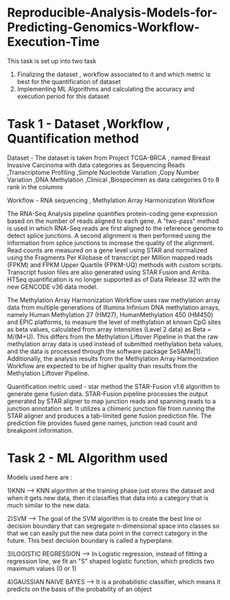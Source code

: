 # Reproducible-Analysis-Models-for-Predicting-Genomics-Workflow-Execution-Time

This task is set up into two task 
1) Finalizing the dataset , workflow associated to it and which metric is best for the quantification of dataset
2) Implementing ML Algorithms and calculating the accuracy and execution period for this dataset 


# Task 1 - Dataset ,Workflow , Quantification method

Dataset - The dataset is taken from Project TCGA-BRCA  , named Breast Invasive Carcinoma with data categories as 
Sequencing Reads ,Transcriptome Profiling ,Simple Nucleotide Variation ,Copy Number Variation ,DNA Methylation ,Clinical ,Biospecimen as data categories 0 to 8 rank in the columns 

Workflow - RNA sequencing , Methylation Array Harmonization Workflow 

The RNA-Seq Analysis pipeline quantifies protein-coding gene expression based on the number of reads aligned to each gene. A "two-pass" method is used in which RNA-Seq reads are first aligned to the reference genome to detect splice junctions. A second alignment is then performed using the information from splice junctions to increase the quality of the alignment. Read counts are measured on a gene level using STAR and normalized using the Fragments Per Kilobase of transcript per Million mapped reads (FPKM) and FPKM Upper Quartile (FPKM-UQ) methods with custom scripts. Transcript fusion files are also generated using STAR Fusion and Arriba. HTSeq quantification is no longer supported as of Data Release 32 with the new GENCODE v36 data model.

The   Methylation Array Harmonization Workflow uses raw methylation array data from multiple generations of Illumina Infinium DNA methylation arrays, namely Human Methylation 27 (HM27), HumanMethylation 450 (HM450) and EPIC platforms, to measure the level of methylation at known CpG sites as beta values, calculated from array intensities (Level 2 data) as Beta = M/(M+U). This differs from the   Methylation Liftover Pipeline in that the raw methylation array data is used instead of submitted methylation beta values, and the data is processed through the software package   SeSAMe[1]. Additionally, the analysis results from the Methylation Array Harmonization Workflow are expected to be of higher quality than results from the Methylation Liftover Pipeline.


Quantification metric used - star method
the STAR-Fusion v1.6 algorithm to generate gene fusion data. STAR-Fusion pipeline processes the output generated by STAR aligner to map junction reads and spanning reads to a junction annotation set. It utilizes a chimeric junction file from running the STAR aligner and produces a tab-limited gene fusion prediction file. The prediction file provides fused gene names, junction read count and breakpoint information.

# Task 2 - ML Algorithm  used
Models used here are :

1)KNN --> KNN algorithm at the training phase just stores the dataset and when it gets new data, then it classifies that data into a category that is much similar to the new data.

2)SVM --> The goal of the SVM algorithm is to create the best line or decision boundary that can segregate n-dimensional space into classes so that we can easily put the new data point in the correct category in the future. This best decision boundary is called a hyperplane.

3)LOGISTIC REGRESSION --> In Logistic regression, instead of fitting a regression line, we fit an "S" shaped logistic function, which predicts two maximum values (0 or 1)

4)GAUSSIAN NAIVE BAYES --> It is a probabilistic classifier, which means it predicts on the basis of the probability of an object


